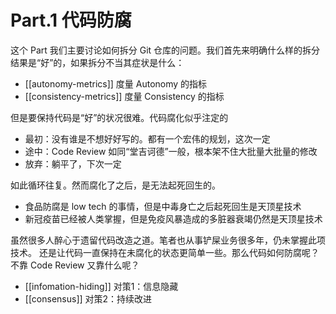 # Part.1 代码防腐

这个 Part 我们主要讨论如何拆分 Git 仓库的问题。我们首先来明确什么样的拆分结果是“好”的，如果拆分不当其症状是什么：

* [[autonomy-metrics]] 度量 Autonomy 的指标
* [[consistency-metrics]] 度量 Consistency 的指标

但是要保持代码是“好”的状况很难。代码腐化似乎注定的

* 最初：没有谁是不想好好写的。都有一个宏伟的规划，这次一定
* 途中：Code Review 如同“堂吉诃德”一般，根本架不住大批量大批量的修改
* 放弃：躺平了，下次一定

如此循环往复。然而腐化了之后，是无法起死回生的。

* 食品防腐是 low tech 的事情，但是中毒身亡之后起死回生是天顶星技术
* 新冠疫苗已经被人类掌握，但是免疫风暴造成的多脏器衰竭仍然是天顶星技术

虽然很多人醉心于遗留代码改造之道。笔者也从事铲屎业务很多年，仍未掌握此项技术。
还是让代码一直保持在未腐化的状态更简单一些。那么代码如何防腐呢？不靠 Code Review 又靠什么呢？

* [[infomation-hiding]] 对策1：信息隐藏
* [[consensus]] 对策2：持续改进
